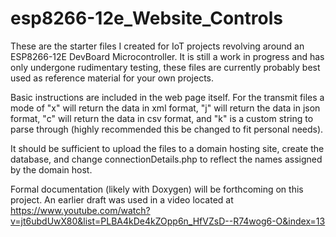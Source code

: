 # esp8266-12e_Website_Controls
These are the starter files I created for IoT projects revolving around an ESP8266-12E DevBoard Microcontroller. It is still a work in progress and has only undergone rudimentary testing, these files are currently probably best used as reference material for your own projects.

Basic instructions are included in the web page itself. For the transmit files a mode of "x" will return the data in xml format, "j" will return the data in json format, "c" will return the data in csv format, and "k" is a custom string to parse through (highly recommended this be changed to fit personal needs).

It should be sufficient to upload the files to a domain hosting site, create the database, and change connectionDetails.php to reflect the names assigned by the domain host.

Formal documentation (likely with Doxygen) will be forthcoming on this project. An earlier draft was used in a video located at https://www.youtube.com/watch?v=jt6ubdUwX80&list=PLBA4kDe4kZOpp6n_HfVZsD--R74wog6-O&index=13
